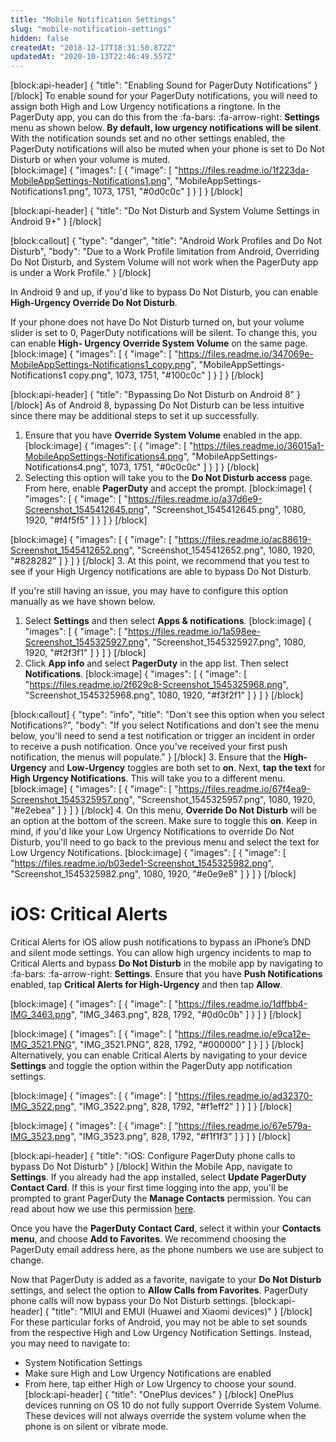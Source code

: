 ```yaml
---
title: "Mobile Notification Settings"
slug: "mobile-notification-settings"
hidden: false
createdAt: "2018-12-17T18:31:50.872Z"
updatedAt: "2020-10-13T22:46:49.557Z"
---
```

[block:api-header]
{
  "title": "Enabling Sound for PagerDuty Notifications"
}
[/block]
To enable sound for your PagerDuty notifications, you will need to assign both High and Low Urgency notifications a ringtone. In the PagerDuty app, you can do this from the :fa-bars: :fa-arrow-right: **Settings** menu as shown below. **By default, low urgency notifications will be silent**. With the notification sounds set and no other settings enabled, the PagerDuty notifications will also be muted when your phone is set to Do Not Disturb or when your volume is muted.  
[block:image]
{
  "images": [
    {
      "image": [
        "https://files.readme.io/1f223da-MobileAppSettings-Notifications1.png",
        "MobileAppSettings-Notifications1.png",
        1073,
        1751,
        "#0d0c0c"
      ]
    }
  ]
}
[/block]

[block:api-header]
{
  "title": "Do Not Disturb and System Volume Settings in Android 9+"
}
[/block]

[block:callout]
{
  "type": "danger",
  "title": "Android Work Profiles and Do Not Disturb",
  "body": "Due to a Work Profile limitation from Android, Overriding Do Not Disturb, and System Volume will not work when the PagerDuty app is under a Work Profile."
}
[/block]

In Android 9 and up, if you'd like to bypass Do Not Disturb, you can enable **High-Urgency Override Do Not Disturb**. 

If your phone does not have Do Not Disturb turned on, but your volume slider is set to 0, PagerDuty notifications will be silent. To change this, you can enable **High- Urgency Override System Volume** on the same page. 
[block:image]
{
  "images": [
    {
      "image": [
        "https://files.readme.io/347069e-MobileAppSettings-Notifications1_copy.png",
        "MobileAppSettings-Notifications1 copy.png",
        1073,
        1751,
        "#100c0c"
      ]
    }
  ]
}
[/block]

[block:api-header]
{
  "title": "Bypassing Do Not Disturb on Android 8"
}
[/block]
As of Android 8, bypassing Do Not Disturb can be less intuitive since there may be additional steps to set it up successfully. 

1. Ensure that you have **Override System Volume** enabled in the app. 
[block:image]
{
  "images": [
    {
      "image": [
        "https://files.readme.io/36015a1-MobileAppSettings-Notifications4.png",
        "MobileAppSettings-Notifications4.png",
        1073,
        1751,
        "#0c0c0c"
      ]
    }
  ]
}
[/block]
2. Selecting this option will take you to the **Do Not Disturb access** page. From here, enable **PagerDuty** and accept the prompt. 
[block:image]
{
  "images": [
    {
      "image": [
        "https://files.readme.io/a37d6e9-Screenshot_1545412645.png",
        "Screenshot_1545412645.png",
        1080,
        1920,
        "#f4f5f5"
      ]
    }
  ]
}
[/block]

[block:image]
{
  "images": [
    {
      "image": [
        "https://files.readme.io/ac88619-Screenshot_1545412652.png",
        "Screenshot_1545412652.png",
        1080,
        1920,
        "#828282"
      ]
    }
  ]
}
[/block]
3. At this point, we recommend that you test to see if your High Urgency notifications are able to bypass Do Not Disturb. 

If you're still having an issue, you may have to configure this option manually as we have shown below. 

1. Select **Settings** and then select **Apps & notifications**.
[block:image]
{
  "images": [
    {
      "image": [
        "https://files.readme.io/1a598ee-Screenshot_1545325927.png",
        "Screenshot_1545325927.png",
        1080,
        1920,
        "#f2f3f1"
      ]
    }
  ]
}
[/block]
2. Click **App info** and select **PagerDuty** in the app list. Then select **Notifications**.
[block:image]
{
  "images": [
    {
      "image": [
        "https://files.readme.io/2f629c8-Screenshot_1545325968.png",
        "Screenshot_1545325968.png",
        1080,
        1920,
        "#f3f2f1"
      ]
    }
  ]
}
[/block]

[block:callout]
{
  "type": "info",
  "title": "Don't see this option when you select Notifications?",
  "body": "If you select Notifications and don't see the menu below, you'll need to send a test notification or trigger an incident in order to receive a push notification. Once you've received your first push notification, the menus will populate."
}
[/block]
3. Ensure that the **High-Urgency** and **Low-Urgency** toggles are both set to **on**. Next, **tap the text** for **High Urgency Notifications**. This will take you to a different menu. 
[block:image]
{
  "images": [
    {
      "image": [
        "https://files.readme.io/67f4ea9-Screenshot_1545325957.png",
        "Screenshot_1545325957.png",
        1080,
        1920,
        "#e2ebea"
      ]
    }
  ]
}
[/block]
4. On this menu, **Override Do Not Disturb** will be an option at the bottom of the screen. Make sure to toggle this **on**. Keep in mind, if you'd like your Low Urgency Notifications to override Do Not Disturb, you'll need to go back to the previous menu and select the text for Low Urgency Notifications. 
[block:image]
{
  "images": [
    {
      "image": [
        "https://files.readme.io/b03ede1-Screenshot_1545325982.png",
        "Screenshot_1545325982.png",
        1080,
        1920,
        "#e0e9e8"
      ]
    }
  ]
}
[/block]
# iOS: Critical Alerts

Critical Alerts for iOS allow push notifications to bypass an iPhone’s DND and silent mode settings. You can allow high urgency incidents to map to Critical Alerts and bypass **Do Not Disturb** in the mobile app by navigating to :fa-bars: :fa-arrow-right: **Settings**. Ensure that you have **Push Notifications** enabled, tap **Critical Alerts for High-Urgency** and then tap **Allow**. 

[block:image]
{
  "images": [
    {
      "image": [
        "https://files.readme.io/1dffbb4-IMG_3463.png",
        "IMG_3463.png",
        828,
        1792,
        "#0d0c0b"
      ]
    }
  ]
}
[/block]

[block:image]
{
  "images": [
    {
      "image": [
        "https://files.readme.io/e9ca12e-IMG_3521.PNG",
        "IMG_3521.PNG",
        828,
        1792,
        "#000000"
      ]
    }
  ]
}
[/block]
Alternatively, you can enable Critical Alerts by navigating to your device **Settings** and toggle the option within the PagerDuty app notification settings.


[block:image]
{
  "images": [
    {
      "image": [
        "https://files.readme.io/ad32370-IMG_3522.png",
        "IMG_3522.png",
        828,
        1792,
        "#f1eff2"
      ]
    }
  ]
}
[/block]

[block:image]
{
  "images": [
    {
      "image": [
        "https://files.readme.io/67e579a-IMG_3523.png",
        "IMG_3523.png",
        828,
        1792,
        "#f1f1f3"
      ]
    }
  ]
}
[/block]

[block:api-header]
{
  "title": "iOS: Configure PagerDuty phone calls to bypass Do Not Disturb"
}
[/block]
Within the Mobile App, navigate to **Settings**. If you already had the app installed, select **Update PagerDuty Contact Card**. If this is your first time logging into the app, you'll be prompted to grant PagerDuty the **Manage Contacts** permission. You can read about how we use this permission [here](https://support.pagerduty.com/docs/mobile-app#section-mobile-app-permissions). 

Once you have the **PagerDuty Contact Card**, select it within your **Contacts menu**, and choose **Add to Favorites**. We recommend choosing the PagerDuty email address here, as the phone numbers we use are subject to change. 

Now that PagerDuty is added as a favorite, navigate to your **Do Not Disturb** settings, and select the option to **Allow Calls from Favorites**. PagerDuty phone calls will now bypass your Do Not Disturb settings. 
[block:api-header]
{
  "title": "MIUI and EMUI (Huawei and Xiaomi devices)"
}
[/block]
For these particular forks of Android, you may not be able to set sounds from the respective High and Low Urgency Notification Settings. Instead, you may need to navigate to:
- System Notification Settings
- Make sure High and Low Urgency Notifications are enabled
- From here, tap either High or Low Urgency to choose your sound.
[block:api-header]
{
  "title": "OnePlus devices"
}
[/block]
OnePlus devices running on OS 10 do not fully support Override System Volume. These devices will not always override the system volume when the phone is on silent or vibrate mode.